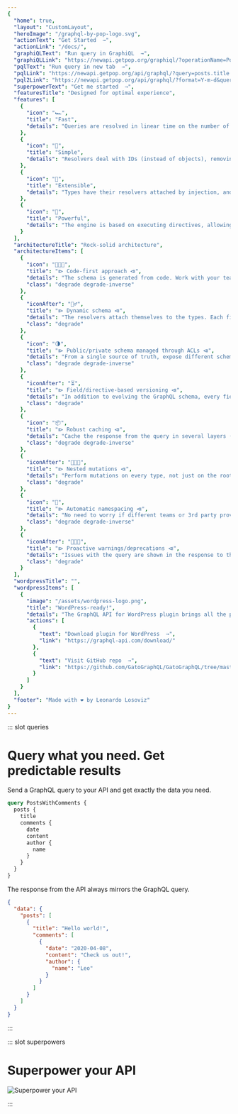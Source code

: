 ```yaml
---
{
  "home": true,
  "layout": "CustomLayout",
  "heroImage": "/graphql-by-pop-logo.svg",
  "actionText": "Get Started  →",
  "actionLink": "/docs/",
  "graphiQLText": "Run query in GraphiQL  →",
  "graphiQLLink": "https://newapi.getpop.org/graphiql/?operationName=PostsWithComments&query=query%20PostsWithComments%20%7B%0A%20%20posts%20%7B%0A%20%20%20%20title%0A%20%20%20%20comments%20%7B%0A%20%20%20%20%20%20date%0A%20%20%20%20%20%20content%0A%20%20%20%20%20%20author%20%7B%0A%20%20%20%20%20%20%20%20name%0A%20%20%20%20%20%20%7D%0A%20%20%20%20%7D%0A%20%20%7D%0A%7D%0A",
  "pqlText": "Run query in new tab  →",
  "pqlLink": "https://newapi.getpop.org/api/graphql/?query=posts.title|comments.date|content|author.name",
  "pql2Link": "https://newapi.getpop.org/api/graphql/?format=Y-m-d&query=posts.if%20(hasComments(),sprintf(%22This%20post%20has%20%s%20comment(s)%20and%20title%20%27%s%27%22,%20[commentCount(),title()]),sprintf(%22This%20post%20was%20created%20on%20%s%20and%20has%20no%20comments%22,%20[date(format:%20if(not(empty($format)),%20$format,%20d/m/Y))]))@postDesc",
  "superpowerText": "Get me started  →",
  "featuresTitle": "Designed for optimal experience",
  "features": [
    {
      "icon": "🏎",
      "title": "Fast",
      "details": "Queries are resolved in linear time on the number of types involved"
    },
    {
      "icon": "🛴",
      "title": "Simple",
      "details": "Resolvers deal with IDs (instead of objects), removing the need to implement batching/deferred"
    },
    {
      "icon": "🚂",
      "title": "Extensible",
      "details": "Types have their resolvers attached by injection, and resolvers can override each other"
    },
    {
      "icon": "🚀",
      "title": "Powerful",
      "details": "The engine is based on executing directives, allowing any type of custom functionality"
    }
  ],
  "architectureTitle": "Rock-solid architecture",
  "architectureItems": [
    {
      "icon": "👨🏻‍💻",
      "title": "⧐ Code-first approach ⧏",
      "details": "The schema is generated from code. Work with your teammates concurrently on the schema without conflicts, without tooling, and without bureaucracy.",
      "class": "degrade degrade-inverse"
    },
    {
      "iconAfter": "🧞‍♂️",
      "title": "⧐ Dynamic schema ⧏",
      "details": "The resolvers attach themselves to the types. Each field can be handled by different resolvers, and the chosen one is selected on runtime, depending on the context.",
      "class": "degrade"
    },
    {
      "icon": "🌗",
      "title": "⧐ Public/private schema managed through ACLs ⧏",
      "details": "From a single source of truth, expose different schemas for different users, managing it through Access Control Lists based on the user being logged-in or not, roles, capabilities, or custom rules.",
      "class": "degrade degrade-inverse"
    },
    {
      "iconAfter": "⏳",
      "title": "⧐ Field/directive-based versioning ⧏",
      "details": "In addition to evolving the GraphQL schema, every field and directive can be independently versioned, and the specific version to use is chosen through field/directive arguments in the query.",
      "class": "degrade"
    },
    {
      "icon": "📦",
      "title": "⧐ Robust caching ⧏",
      "details": "Cache the response from the query in several layers (server, CDN, etc) using standard HTTP caching, defining the max age field by field. Cache the results from expensive operations in disk or memory, defining the expiry time field by field.",
      "class": "degrade degrade-inverse"
    },
    {
      "iconAfter": "🧑🏽‍🍳",
      "title": "⧐ Nested mutations ⧏",
      "details": "Perform mutations on every type, not just on the root type, and have a mutation be executed on the result from another mutation. The schema gets neater and slimmer!",
      "class": "degrade"
    },
    {
      "icon": "🤖",
      "title": "⧐ Automatic namespacing ⧏",
      "details": "No need to worry if different teams or 3rd party providers using the same names for their types and interfaces. Create neater schemas by removing the 'MyCompanyName' prefix from your types, you won't need it.",
      "class": "degrade degrade-inverse"
    },
    {
      "iconAfter": "👩🏻‍🔧",
      "title": "⧐ Proactive warnings/deprecations ⧏",
      "details": "Issues with the query are shown in the response to the query, and not just when doing introspection. Avoid your users from never finding out that your schema has been upgraded!",
      "class": "degrade"
    }
  ],
  "wordpressTitle": "",
  "wordpressItems": [
    {
      "image": "/assets/wordpress-logo.png",
      "title": "WordPress-ready!",
      "details": "The GraphQL API for WordPress plugin brings all the power of GraphQL by PoP into your WordPress site",
      "actions": [
        {
          "text": "Download plugin for WordPress  →",
          "link": "https://graphql-api.com/download/"
        },
        {
          "text": "Visit GitHub repo  →",
          "link": "https://github.com/GatoGraphQL/GatoGraphQL/tree/master/layers/GatoGraphQLForWP/plugins/gatographql",
        }
      ]
    }
  ],
  "footer": "Made with ❤️ by Leonardo Losoviz"
}
---
```


::: slot queries

# Query what you need. Get predictable results

<div class="queries-wrapper bleed">

<div class="queries">

<div class="query">

Send a GraphQL query to your API and get exactly the data you need.

```graphql
query PostsWithComments {
  posts {
    title
    comments {
      date
      content
      author {
        name
      }
    }
  }
}
```

</div>

<div class="query">

The response from the API always mirrors the GraphQL query.

```json
{
  "data": {
    "posts": [
      {
        "title": "Hello world!",
        "comments": [
          {
            "date": "2020-04-08",
            "content": "Check us out!",
            "author": {
              "name": "Leo"
            }
          }
        ]
      }
    ]
  }
}
```

</div>

</div>

</div>

:::

<!-- ::: slot extended-graphql-1

# Extend your server with innovative features

<div class="text-center">

![Extended GraphQL server](/assets/graphql-by-pop-logo-extended.svg)

</div>

## → Execute the query through the URL

The URL-based PoP Query Language (PQL) enables to send the query through GET, and use standard solutions for caching, file uploads, and others.

<div class="queries-wrapper">

<div class="queries">

<div class="query">

Send your query using the PQL via GET.

```less
/?query=
  posts.
    title|
    comments.
      date|
      content|
      author.
        name
```

</div>

<div class="query">

The response mirrors the shape of the query.

```json
{
  "data": {
    "posts": [
      {
        "title": "Hello world!",
        "comments": [
          {
            "date": "2020-04-08",
            "content": "Check us out!",
            "author": {
              "name": "Leo"
            }
          }
        ]
      }
    ]
  }
}
```

</div>

</div>

</div>

:::

::: slot extended-graphql-2

## → Add scripting-language capabilities to the query

PQL enables to compose fields, compose directives, control the execution order of the fields in the query, and much more. Resolve multiple operations in a single query.

<div class="queries-wrapper">

<div class="queries">

<div class="query">

Composed fields are resolved at the API-level.

```less
/?
format=Y-m-d&
query=
  posts.
    if (
      hasComments(),
      sprintf(
        "This post has %s comment(s) and title '%s'", [
          commentCount(),
          title()
        ]
      ),
      sprintf(
        "This post was created on %s and has no comments", [
          date(format: if(not(empty($format)), $format, d/m/Y))
        ]
      )
    )@postDesc
```

</div>

<div class="query">

A single query can produce complex results.

```json
{
  "data": {
    "posts": [
      {
        "postDesc": "This post was created on 2020-01-01 and has no comments"
      },
      {
        "postDesc": "This post has 1 comment(s) and title 'Hello world!'"
      },
      {
        "postDesc": "This post has 2 comment(s) and title 'Markup: HTML Tags and Formatting'"
      },
    ]
  }
}
```

</div>

</div>

</div>

::: -->

::: slot superpowers

# Superpower your API

<div class="bleed">

![Superpower your API](/assets/superheroes.png)

</div>

:::